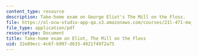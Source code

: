 ```yaml
---
content_type: resource
description: Take-home exam on George Eliot's The Mill on the Floss.
file: https://ol-ocw-studio-app-qa.s3.amazonaws.com/courses/21l-471-major-english-novels-spring-2004/32e89ecc4c6fb997d6334921f49f2a75_t_h_exam4eliot.pdf
file_type: application/pdf
resourcetype: Document
title: Take-home exam on Eliot, The Mill on the Floss
uid: 32e89ecc-4c6f-b997-d633-4921f49f2a75
---
```

